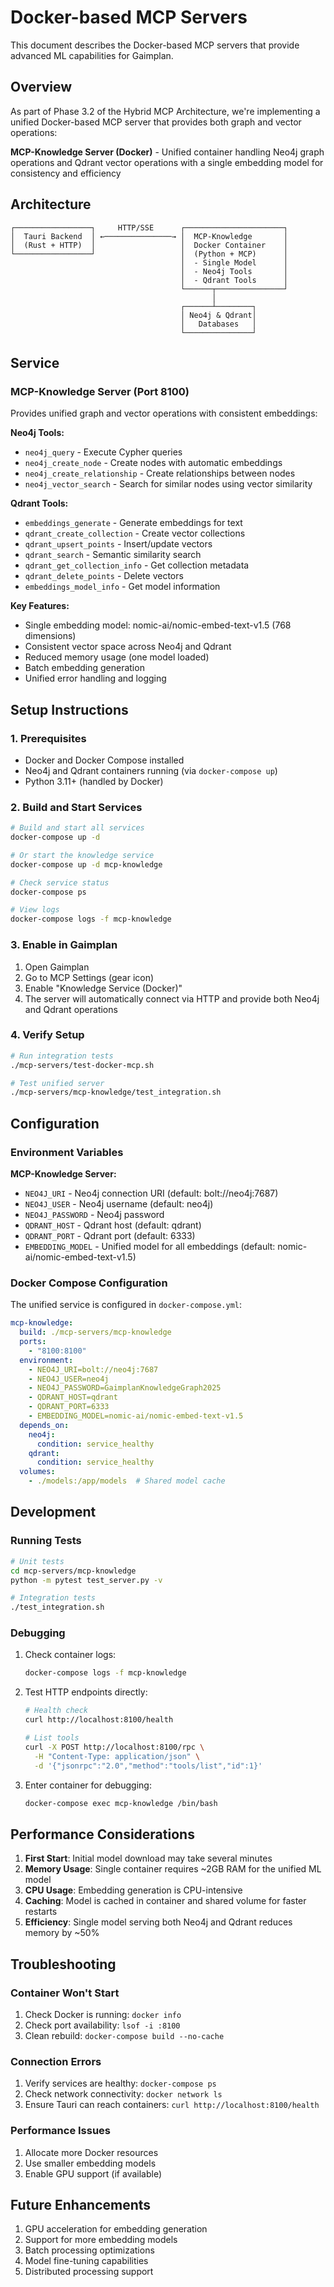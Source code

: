 # Docker-based MCP Servers

This document describes the Docker-based MCP servers that provide advanced ML capabilities for Gaimplan.

## Overview

As part of Phase 3.2 of the Hybrid MCP Architecture, we're implementing a unified Docker-based MCP server that provides both graph and vector operations:

**MCP-Knowledge Server (Docker)** - Unified container handling Neo4j graph operations and Qdrant vector operations with a single embedding model for consistency and efficiency

## Architecture

```
┌─────────────────┐     HTTP/SSE      ┌──────────────────────┐
│  Tauri Backend  │ ←───────────────→ │  MCP-Knowledge       │
│  (Rust + HTTP)  │                   │  Docker Container    │
└─────────────────┘                   │  (Python + MCP)      │
                                      │  - Single Model      │
                                      │  - Neo4j Tools       │
                                      │  - Qdrant Tools      │
                                      └──────┬───────────────┘
                                             │
                                      ┌──────┴────────┐
                                      │ Neo4j & Qdrant│
                                      │   Databases   │
                                      └───────────────┘
```

## Service

### MCP-Knowledge Server (Port 8100)

Provides unified graph and vector operations with consistent embeddings:

**Neo4j Tools:**
- `neo4j_query` - Execute Cypher queries
- `neo4j_create_node` - Create nodes with automatic embeddings
- `neo4j_create_relationship` - Create relationships between nodes
- `neo4j_vector_search` - Search for similar nodes using vector similarity

**Qdrant Tools:**
- `embeddings_generate` - Generate embeddings for text
- `qdrant_create_collection` - Create vector collections
- `qdrant_upsert_points` - Insert/update vectors
- `qdrant_search` - Semantic similarity search
- `qdrant_get_collection_info` - Get collection metadata
- `qdrant_delete_points` - Delete vectors
- `embeddings_model_info` - Get model information

**Key Features:**
- Single embedding model: nomic-ai/nomic-embed-text-v1.5 (768 dimensions)
- Consistent vector space across Neo4j and Qdrant
- Reduced memory usage (one model loaded)
- Batch embedding generation
- Unified error handling and logging

## Setup Instructions

### 1. Prerequisites

- Docker and Docker Compose installed
- Neo4j and Qdrant containers running (via `docker-compose up`)
- Python 3.11+ (handled by Docker)

### 2. Build and Start Services

```bash
# Build and start all services
docker-compose up -d

# Or start the knowledge service
docker-compose up -d mcp-knowledge

# Check service status
docker-compose ps

# View logs
docker-compose logs -f mcp-knowledge
```

### 3. Enable in Gaimplan

1. Open Gaimplan
2. Go to MCP Settings (gear icon)
3. Enable "Knowledge Service (Docker)"
4. The server will automatically connect via HTTP and provide both Neo4j and Qdrant operations

### 4. Verify Setup

```bash
# Run integration tests
./mcp-servers/test-docker-mcp.sh

# Test unified server
./mcp-servers/mcp-knowledge/test_integration.sh
```

## Configuration

### Environment Variables

**MCP-Knowledge Server:**
- `NEO4J_URI` - Neo4j connection URI (default: bolt://neo4j:7687)
- `NEO4J_USER` - Neo4j username (default: neo4j)
- `NEO4J_PASSWORD` - Neo4j password
- `QDRANT_HOST` - Qdrant host (default: qdrant)
- `QDRANT_PORT` - Qdrant port (default: 6333)
- `EMBEDDING_MODEL` - Unified model for all embeddings (default: nomic-ai/nomic-embed-text-v1.5)

### Docker Compose Configuration

The unified service is configured in `docker-compose.yml`:

```yaml
mcp-knowledge:
  build: ./mcp-servers/mcp-knowledge
  ports:
    - "8100:8100"
  environment:
    - NEO4J_URI=bolt://neo4j:7687
    - NEO4J_USER=neo4j
    - NEO4J_PASSWORD=GaimplanKnowledgeGraph2025
    - QDRANT_HOST=qdrant
    - QDRANT_PORT=6333
    - EMBEDDING_MODEL=nomic-ai/nomic-embed-text-v1.5
  depends_on:
    neo4j:
      condition: service_healthy
    qdrant:
      condition: service_healthy
  volumes:
    - ./models:/app/models  # Shared model cache
```

## Development

### Running Tests

```bash
# Unit tests
cd mcp-servers/mcp-knowledge
python -m pytest test_server.py -v

# Integration tests
./test_integration.sh
```

### Debugging

1. Check container logs:
   ```bash
   docker-compose logs -f mcp-knowledge
   ```

2. Test HTTP endpoints directly:
   ```bash
   # Health check
   curl http://localhost:8100/health
   
   # List tools
   curl -X POST http://localhost:8100/rpc \
     -H "Content-Type: application/json" \
     -d '{"jsonrpc":"2.0","method":"tools/list","id":1}'
   ```

3. Enter container for debugging:
   ```bash
   docker-compose exec mcp-knowledge /bin/bash
   ```

## Performance Considerations

1. **First Start**: Initial model download may take several minutes
2. **Memory Usage**: Single container requires ~2GB RAM for the unified ML model
3. **CPU Usage**: Embedding generation is CPU-intensive
4. **Caching**: Model is cached in container and shared volume for faster restarts
5. **Efficiency**: Single model serving both Neo4j and Qdrant reduces memory by ~50%

## Troubleshooting

### Container Won't Start

1. Check Docker is running: `docker info`
2. Check port availability: `lsof -i :8100`
3. Clean rebuild: `docker-compose build --no-cache`

### Connection Errors

1. Verify services are healthy: `docker-compose ps`
2. Check network connectivity: `docker network ls`
3. Ensure Tauri can reach containers: `curl http://localhost:8100/health`

### Performance Issues

1. Allocate more Docker resources
2. Use smaller embedding models
3. Enable GPU support (if available)

## Future Enhancements

1. GPU acceleration for embedding generation
2. Support for more embedding models
3. Batch processing optimizations
4. Model fine-tuning capabilities
5. Distributed processing support